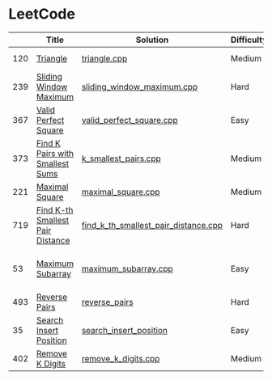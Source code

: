 LeetCode
========

| | Title | Solution | Difficulty |Key Point|
|---| --- | ---| --- |---|
|120|[Triangle](https://leetcode.com/problems/triangle/description)|[triangle.cpp](algorithms/triangle/triangle.cpp)|Medium| Dynamic Programming|
|239|[Sliding Window Maximum](https://leetcode.com/problems/sliding-window-maximum/description/)|[sliding_window_maximum.cpp](algorithms/sliding_window_maximum/sliding_window_maximum.cpp)|Hard| Monotonic Queue|
|367|[Valid Perfect Square](https://leetcode.com/problems/valid-perfect-square/description/)|[valid_perfect_square.cpp](algorithms/valid_perfect_square/valid_perfect_square.cpp)|Easy|Pay attention to the overflow problem.|
|373|[Find K Pairs with Smallest Sums](https://leetcode.com/problems/find-k-pairs-with-smallest-sums/description/)|[k_smallest_pairs.cpp](algorithms/find_k_pairs_with_smallest_sums/k_smallest_pairs.cpp)|Medium|Priority Queue / Heap|
|221|[Maximal Square](https://leetcode.com/problems/maximal-square/description/)|[maximal_square.cpp](algorithms/maximal_square/maximal_square.cpp)|Medium|Dynamic Programming|
|719|[Find K-th Smallest Pair Distance](https://leetcode.com/problems/find-k-th-smallest-pair-distance/description/)|[find_k_th_smallest_pair_distance.cpp](algorithms/find_k_th_smallest_pair_distance/find_k_th_smallest_pair_distance.cpp)|Hard|Bitmap|
|53|[Maximum Subarray](https://leetcode.com/problems/maximum-subarray/description/)|[maximum_subarray.cpp](algorithms/maximum_subarray/maximum_subarray.cpp)|Easy|Dynamic Programming/Devide and Conquer ([a reference](https://zh.wikipedia.org/wiki/%E6%9C%80%E5%A4%A7%E5%AD%90%E6%95%B0%E5%88%97%E9%97%AE%E9%A2%98))|
|493|[Reverse Pairs](https://leetcode.com/problems/reverse-pairs/description/)|[reverse_pairs](algorithms/reverse_pairs/reverse_pairs.cpp)|Hard|BIT/BST|
|35|[Search Insert Position](https://leetcode.com/problems/search-insert-position/description/)|[search_insert_position](algorithms/search_insert_position/search_insert_position.cpp)|Easy| Binary Search|
|402|[Remove K Digits](https://leetcode.com/problems/remove-k-digits/description/)|[remove_k_digits.cpp](algorithms/remove_k_digits/remove_k_digits.cpp)|Medium|Just analysis, and boundary cases|
